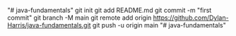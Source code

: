"# java-fundamentals"  git init git add README.md git commit -m "first commit" git branch -M main git remote add origin https://github.com/Dylan-Harris/java-fundamentals.git git push -u origin main
"# java-fundamentals" 
